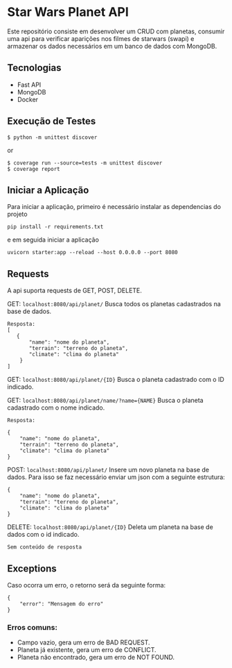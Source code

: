 # Star Wars Planet API

Este repositório consiste em desenvolver um CRUD com planetas, consumir uma api para verificar aparições nos filmes de 
starwars (swapi) e armazenar os dados necessários em um banco de dados com MongoDB.

## Tecnologias

- Fast API
- MongoDB
- Docker

## Execução de Testes

    $ python -m unittest discover
    
or 

    $ coverage run --source=tests -m unittest discover
    $ coverage report

## Iniciar a Aplicação

Para iniciar a aplicação, primeiro é necessário instalar as dependencias do projeto
    
    pip install -r requirements.txt
    
e em seguida iniciar a aplicação

    uvicorn starter:app --reload --host 0.0.0.0 --port 8080
    
## Requests
A api suporta requests de GET, POST, DELETE.

GET: `localhost:8080/api/planet/` Busca todos os planetas cadastrados na base de dados.

    Resposta:
    [
       {
           "name": "nome do planeta",
           "terrain": "terreno do planeta",
           "climate": "clima do planeta"
        }
    ]

GET: `localhost:8080/api/planet/{ID}` Busca o planeta cadastrado com o ID indicado.

GET: `localhost:8080/api/planet/name/?name={NAME}` Busca o planeta cadastrado com o nome indicado.

    Resposta:
    
    {
        "name": "nome do planeta",
        "terrain": "terreno do planeta",
        "climate": "clima do planeta"
    }


POST: `localhost:8080/api/planet/` Insere um novo planeta na base de dados. Para isso se faz necessário enviar um json com a seguinte estrutura:

```
{
    "name": "nome do planeta",
    "terrain": "terreno do planeta",
    "climate": "clima do planeta"
}
```

DELETE: `localhost:8080/api/planet/{ID}` Deleta um planeta na base de dados com o id indicado.
    
    Sem conteúdo de resposta


## Exceptions

Caso ocorra um erro, o retorno será da seguinte forma:

```
{
    "error": "Mensagem do erro"
}
```
### Erros comuns:

* Campo vazio, gera um erro de BAD REQUEST.
* Planeta já existente, gera um erro de CONFLICT.
* Planeta não encontrado, gera um erro de NOT FOUND.